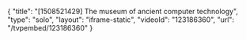 {
    "title": "[1508521429] The museum of ancient computer technology",
    "type": "solo",
    "layout": "iframe-static",
    "videoId": "123186360",
    "url": "\/tvpembed\/123186360"
}
